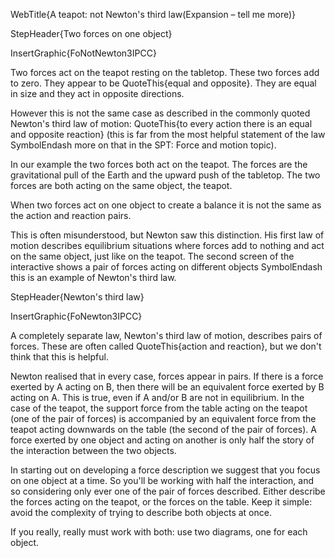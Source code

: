 WebTitle{A teapot: not Newton&apos;s third law(Expansion &ndash; tell me more)}

StepHeader{Two forces on one object}

InsertGraphic{FoNotNewton3IPCC}

Two forces act on the teapot resting on the tabletop. These two forces add to zero. They appear to be QuoteThis{equal and opposite}. They are equal in size and they act in opposite directions.

However this is not the same case as described in the commonly quoted Newton's third law of motion: QuoteThis{to every action there is an equal and opposite reaction} (this is far from the most helpful statement of the law SymbolEndash more on that in the SPT: Force and motion topic).

In our example the two forces both act on the teapot. The forces are the gravitational pull of the Earth and the upward push of the tabletop. The two forces are both acting on the same object, the teapot.

When two forces act on one object to create a balance it is not the same as the action and reaction pairs.

This is often misunderstood, but Newton saw this distinction. His first law of motion describes equilibrium situations where forces add to nothing and act on the same object, just like on the teapot. The second screen of the interactive shows a pair of forces acting on different objects SymbolEndash this is an example of Newton's third law.

StepHeader{Newton's third law}

InsertGraphic{FoNewton3IPCC}

A completely separate law, Newton's third law of motion, describes pairs of forces. These are often called QuoteThis{action and reaction}, but we don't think that this is helpful.

Newton realised that in every case, forces appear in pairs. If there is a force exerted by A acting on B, then there will be an equivalent force exerted by B acting on A. This is true, even if A and/or B are not in equilibrium. In the case of the teapot, the support force from the table acting on the teapot (one of the pair of forces) is accompanied by an equivalent force from the teapot acting downwards on the table (the second of the pair of forces). A force exerted by one object and acting on another is only half the story of the interaction between the two objects.

In starting out on developing a force description we suggest that you focus on one object at a time. So you'll be working with half the interaction, and so considering only ever one of the pair of forces described. Either describe the forces acting on the teapot, or the forces on the table. Keep it simple: avoid the complexity of trying to describe both objects at once.

If you really, really must work with both: use two diagrams, one for each object.


